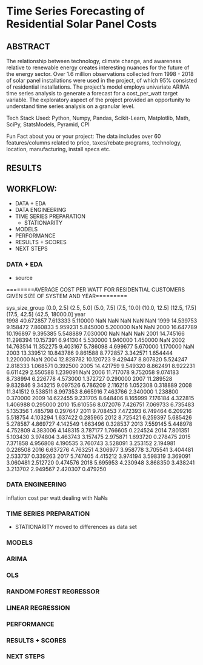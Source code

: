 # Time Series Forecasting of Residential Solar Panel Costs 

## ABSTRACT

The relationship between technology, climate change, and awareness relative to renewable energy creates interesting nuances for the future of the energy sector. Over 1.6 million observations collected from 1998 - 2018 of solar panel installations were used in the project, of which 95% consisted of residential installations. The project’s model employs univariate ARIMA time series analysis to generate a forecast for a cost_per_watt target variable. The exploratory aspect of the project provided an opportunity to understand time series analysis on a granular level.  

Tech Stack Used: 
Python, Numpy, Pandas, Scikit-Learn, Matplotlib, Math, SciPy, StatsModels, Pyramid,  CPI

 
Fun Fact about you or your project:
The data includes over 60 features/columns related to price, taxes/rebate programs, technology, location, manufacturing, install specs etc.

## RESULTS

## WORKFLOW:
- DATA + EDA
- DATA ENGINEERING
- TIME SERIES PREPARATION
  - STATIONARITY
- MODELS
- PERFORMANCE
- RESULTS + SCORES
- NEXT STEPS



### DATA + EDA
- source 



========AVERAGE COST PER WATT FOR RESIDENTIAL CUSTOMERS GIVEN SIZE OF SYSTEM AND YEAR=========

sys_size_group	(0.0, 2.5]	(2.5, 5.0]	(5.0, 7.5]	(7.5, 10.0]	(10.0, 12.5]	(12.5, 17.5]	(17.5, 42.5]	(42.5, 18000.0]
year								
1998	40.672857	7.613333	5.110000	NaN	NaN	NaN	NaN	NaN
1999	14.539753	9.158472	7.860833	5.959231	5.845000	5.200000	NaN	NaN
2000	16.647789	10.196897	9.395385	5.548889	7.030000	NaN	NaN	NaN
2001	14.745166	11.298394	10.157391	6.941304	5.530000	1.940000	1.450000	NaN
2002	14.763514	11.352275	9.403167	5.786098	4.699677	5.670000	1.170000	NaN
2003	13.339512	10.843786	9.861588	8.772857	3.342571	1.654444	1.220000	NaN
2004	12.828782	10.120723	9.429447	8.807820	5.524247	2.818333	1.068571	0.392500
2005	14.421759	9.549320	8.862491	8.922231	6.611429	2.550588	1.239091	NaN
2006	11.717078	9.752058	9.074183	8.738994	6.226778	4.573000	1.372727	0.290000
2007	11.289528	9.832846	9.343215	9.097526	6.786209	2.116216	1.052308	0.318889
2008	11.341512	9.538511	8.997353	8.665916	7.463766	2.340000	1.238800	0.370000
2009	14.622455	9.231705	8.648406	8.165999	7.176184	4.322815	1.406988	0.295000
2010	15.610556	8.072076	7.426751	7.069733	6.735483	5.135356	1.485798	0.297647
2011	9.708453	7.472393	6.749464	6.209216	5.518754	4.103294	1.637422	0.285965
2012	8.725421	6.259397	5.685426	5.278587	4.869727	4.142549	1.663496	0.328537
2013	7.559145	5.448978	4.752809	4.383006	4.148315	3.787177	1.766605	0.224524
2014	7.801351	5.103430	3.974804	3.463743	3.157475	2.975871	1.693720	0.278475
2015	7.371858	4.956808	4.190535	3.760743	3.528091	3.253152	2.194981	0.226508
2016	6.637276	4.763251	4.306977	3.958778	3.705541	3.404481	2.533737	0.339263
2017	5.747405	4.415212	3.974194	3.598319	3.369091	3.060481	2.512720	0.474576
2018	5.695953	4.230948	3.868350	3.438241	3.213702	2.949567	2.420307	0.479250

### DATA ENGINEERING
  inflation
  cost per watt
  dealing with NaNs
### TIME SERIES PREPARATION

  - STATIONARITY
    moved to differences as data set 

### MODELS
  ### ARIMA
  ### OLS
  ### RANDOM FOREST REGRESSOR
  ### LINEAR REGRESSION 

### PERFORMANCE


### RESULTS + SCORES


### NEXT STEPS
